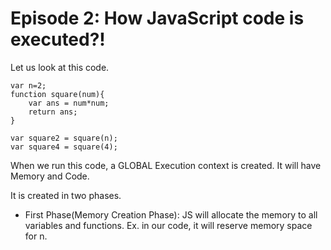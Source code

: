 # Episode 2: How JavaScript code is executed?!

Let us look at this code.

```
var n=2;
function square(num){
    var ans = num*num;
    return ans;
}

var square2 = square(n);
var square4 = square(4);

```

When we run this code, a GLOBAL Execution context is created. It will have Memory and Code.

It is created in two phases. 

* First Phase(Memory Creation Phase): JS will allocate the memory to all variables and functions. Ex. in our code, it will reserve memory space for n.



